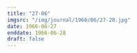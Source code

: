```yaml
---
title: "27-06"
imgsrc: "/img/journal/1966/06/27-28.jpg"
date: 1966-06-27
enddate: 1966-06-28
draft: false
---
```


<!-- fix pre-formatted input -->
